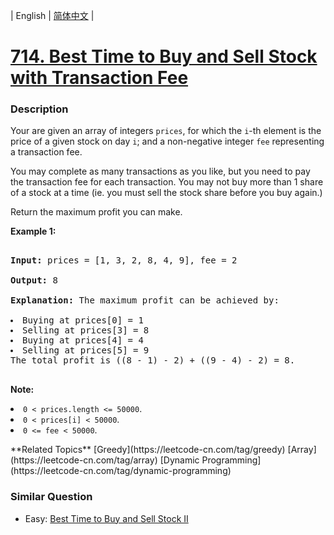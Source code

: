 | English | [简体中文](README.md) |

# [714. Best Time to Buy and Sell Stock with Transaction Fee](https://leetcode-cn.com/problems/best-time-to-buy-and-sell-stock-with-transaction-fee)
 ### Description
<p>Your are given an array of integers <code>prices</code>, for which the <code>i</code>-th element is the price of a given stock on day <code>i</code>; and a non-negative integer <code>fee</code> representing a transaction fee.</p>
<p>You may complete as many transactions as you like, but you need to pay the transaction fee for each transaction.  You may not buy more than 1 share of a stock at a time (ie. you must sell the stock share before you buy again.)</p>
<p>Return the maximum profit you can make.</p>

<p><b>Example 1:</b><br />
<pre>
<b>Input:</b> prices = [1, 3, 2, 8, 4, 9], fee = 2
<b>Output:</b> 8
<b>Explanation:</b> The maximum profit can be achieved by:
<li>Buying at prices[0] = 1</li><li>Selling at prices[3] = 8</li><li>Buying at prices[4] = 4</li><li>Selling at prices[5] = 9</li>The total profit is ((8 - 1) - 2) + ((9 - 4) - 2) = 8.
</pre>
</p>

<p><b>Note:</b>
<li><code>0 < prices.length <= 50000</code>.</li>
<li><code>0 < prices[i] < 50000</code>.</li>
<li><code>0 <= fee < 50000</code>.</li>
</p>
**Related Topics**  [Greedy](https://leetcode-cn.com/tag/greedy) [Array](https://leetcode-cn.com/tag/array) [Dynamic Programming](https://leetcode-cn.com/tag/dynamic-programming) 

### Similar Question
 - Easy:	[Best Time to Buy and Sell Stock II](https://leetcode-cn.com/problems/best-time-to-buy-and-sell-stock-ii) 
